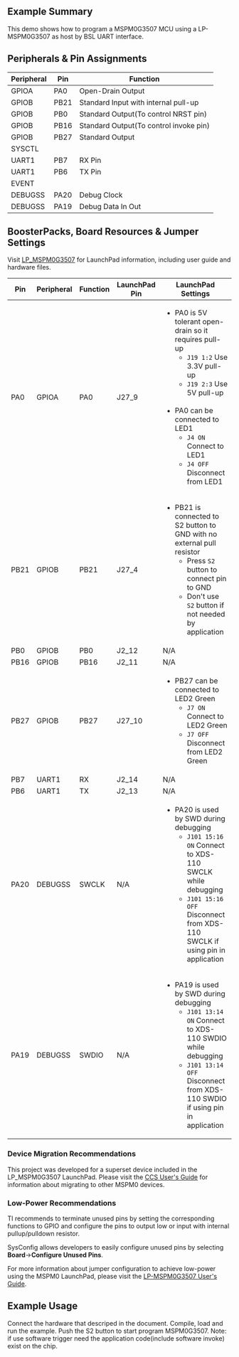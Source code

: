 ## Example Summary

This demo shows how to program a MSPM0G3507 MCU using a LP-MSPM0G3507 as host by BSL UART interface.

## Peripherals & Pin Assignments

| Peripheral | Pin | Function |
| --- | --- | --- |
| GPIOA | PA0 | Open-Drain Output |
| GPIOB | PB21 | Standard Input with internal pull-up |
| GPIOB | PB0 | Standard Output(To control NRST pin) |
| GPIOB | PB16 | Standard Output(To control invoke pin) |
| GPIOB | PB27 | Standard Output |
| SYSCTL |  |  |
| UART1 | PB7 | RX Pin |
| UART1 | PB6 | TX Pin |
| EVENT |  |  |
| DEBUGSS | PA20 | Debug Clock |
| DEBUGSS | PA19 | Debug Data In Out |

## BoosterPacks, Board Resources & Jumper Settings

Visit [LP_MSPM0G3507](https://www.ti.com/tool/LP-MSPM0G3507) for LaunchPad information, including user guide and hardware files.

| Pin | Peripheral | Function | LaunchPad Pin | LaunchPad Settings |
| --- | --- | --- | --- | --- |
| PA0 | GPIOA | PA0 | J27_9 | <ul><li>PA0 is 5V tolerant open-drain so it requires pull-up<br><ul><li>`J19 1:2` Use 3.3V pull-up<br><li>`J19 2:3` Use 5V pull-up</ul><br><li>PA0 can be connected to LED1<br><ul><li>`J4 ON` Connect to LED1<br><li>`J4 OFF` Disconnect from LED1</ul></ul> |
| PB21 | GPIOB | PB21 | J27_4 | <ul><li>PB21 is connected to S2 button to GND with no external pull resistor<br><ul><li>Press `S2` button to connect pin to GND<br><li>Don't use `S2` button if not needed by application</ul></ul> |
| PB0 | GPIOB | PB0 | J2_12 | N/A |
| PB16 | GPIOB | PB16 | J2_11 | N/A |
| PB27 | GPIOB | PB27 | J27_10 | <ul><li>PB27 can be connected to LED2 Green<br><ul><li>`J7 ON` Connect to LED2 Green<br><li>`J7 OFF` Disconnect from LED2 Green</ul></ul> |
| PB7 | UART1 | RX | J2_14 | N/A |
| PB6 | UART1 | TX | J2_13 | N/A |
| PA20 | DEBUGSS | SWCLK | N/A | <ul><li>PA20 is used by SWD during debugging<br><ul><li>`J101 15:16 ON` Connect to XDS-110 SWCLK while debugging<br><li>`J101 15:16 OFF` Disconnect from XDS-110 SWCLK if using pin in application</ul></ul> |
| PA19 | DEBUGSS | SWDIO | N/A | <ul><li>PA19 is used by SWD during debugging<br><ul><li>`J101 13:14 ON` Connect to XDS-110 SWDIO while debugging<br><li>`J101 13:14 OFF` Disconnect from XDS-110 SWDIO if using pin in application</ul></ul> |

### Device Migration Recommendations
This project was developed for a superset device included in the LP_MSPM0G3507 LaunchPad. Please
visit the [CCS User's Guide](https://software-dl.ti.com/msp430/esd/MSPM0-SDK/latest/docs/english/tools/ccs_ide_guide/doc_guide/doc_guide-srcs/ccs_ide_guide.html#sysconfig-project-migration)
for information about migrating to other MSPM0 devices.

### Low-Power Recommendations
TI recommends to terminate unused pins by setting the corresponding functions to
GPIO and configure the pins to output low or input with internal
pullup/pulldown resistor.

SysConfig allows developers to easily configure unused pins by selecting **Board**→**Configure Unused Pins**.

For more information about jumper configuration to achieve low-power using the
MSPM0 LaunchPad, please visit the [LP-MSPM0G3507 User's Guide](https://www.ti.com/lit/slau873).

## Example Usage

Connect the hardware that descriped in the document. Compile, load and run the example.
Push the S2 button to start program MSPM0G3507.
Note: if use software trigger need the application code(include software invoke) exist on the chip. 